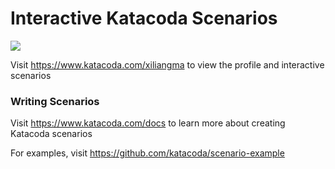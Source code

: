 # Interactive Katacoda Scenarios

[![](http://shields.katacoda.com/katacoda/xiliangma/count.svg)](https://www.katacoda.com/xiliangma "Get your profile on Katacoda.com")

Visit https://www.katacoda.com/xiliangma to view the profile and interactive scenarios

### Writing Scenarios
Visit https://www.katacoda.com/docs to learn more about creating Katacoda scenarios

For examples, visit https://github.com/katacoda/scenario-example
